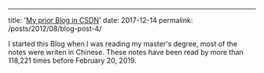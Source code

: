 ---
title: '[My prior Blog in CSDN](https://blog.csdn.net/sinat_27554409)'
date: 2017-12-14
permalink: /posts/2012/08/blog-post-4/

I started this Blog when I was reading my master's degree, most of the notes were writen in Chinese. These notes have been read by more than 118,221 times before February 20, 2019.
